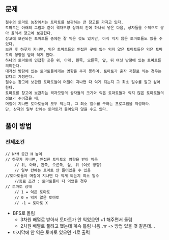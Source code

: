 ## 문제 
```
철수의 토마토 농장에서는 토마토를 보관하는 큰 창고를 가지고 있다.
토마토는 아래의 그림과 같이 격자모양 상자의 칸에 하나씩 넣은 다음, 상자들을 수직으로 쌓아 올려서 창고에 보관한다.
창고에 보관되는 토마토들 중에는 잘 익은 것도 있지만, 아직 익지 않은 토마토들도 있을 수 있다.
보관 후 하루가 지나면, 익은 토마토들의 인접한 곳에 있는 익지 않은 토마토들은 익은 토마토의 영향을 받아 익게 된다.
하나의 토마토에 인접한 곳은 위, 아래, 왼쪽, 오른쪽, 앞, 뒤 여섯 방향에 있는 토마토를 의미한다.
대각선 방향에 있는 토마토들에게는 영향을 주지 못하며, 토마토가 혼자 저절로 익는 경우는 없다고 가정한다.
철수는 창고에 보관된 토마토들이 며칠이 지나면 다 익게 되는지 그 최소 일수를 알고 싶어 한다.
토마토를 창고에 보관하는 격자모양의 상자들의 크기와 익은 토마토들과 익지 않은 토마토들의 정보가 주어졌을 때,
며칠이 지나면 토마토들이 모두 익는지, 그 최소 일수를 구하는 프로그램을 작성하라.
단, 상자의 일부 칸에는 토마토가 들어있지 않을 수도 있다.
```

## 풀이 방법
### 전제조건
```
// N*M 공간 H 높이
// 하루가 지나면, 인접한 토마토의 영향을 받아 익음
    // 위, 아래, 왼쪽, 오른쪽, 앞, 뒤 (여섯 방향)
    // 일부 칸에는 토마토 안 들어있을 수 있음
//토마토들이 며칠이 지나면 다 익게 되는지 최소 일수
    //종료 조건 : 토마토들이 다 익었을 경우
// 토마토 상태
    // 1 = 익은 토마토
    // 0 = 익지 않은 토마토
    // -1 = 토마토 X
```
- BFS로 돌림
  - 3차원 배열로 받아서 토마토가 안 익었으면 +1 해주면서 돌림
  - 2차원 배열로 풀려고 했는데 계속 틀림 나옴..ㅠ -> 방법 있을 것 같은데...
- 마지막에 안 익은 토마토 있으면 -1로 출력

